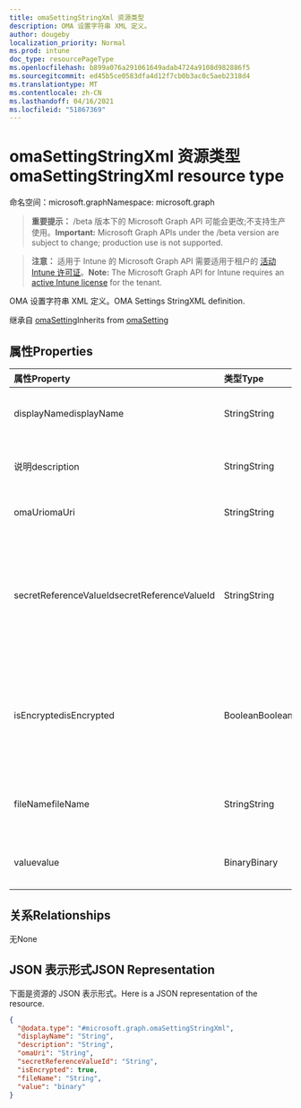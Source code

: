 ```yaml
---
title: omaSettingStringXml 资源类型
description: OMA 设置字符串 XML 定义。
author: dougeby
localization_priority: Normal
ms.prod: intune
doc_type: resourcePageType
ms.openlocfilehash: b899a076a291061649adab4724a9108d982886f5
ms.sourcegitcommit: ed45b5ce0583dfa4d12f7cb0b3ac0c5aeb2318d4
ms.translationtype: MT
ms.contentlocale: zh-CN
ms.lasthandoff: 04/16/2021
ms.locfileid: "51867369"
---
```

# <a name="omasettingstringxml-resource-type"></a><span data-ttu-id="eedfd-103">omaSettingStringXml 资源类型</span><span class="sxs-lookup"><span data-stu-id="eedfd-103">omaSettingStringXml resource type</span></span>

<span data-ttu-id="eedfd-104">命名空间：microsoft.graph</span><span class="sxs-lookup"><span data-stu-id="eedfd-104">Namespace: microsoft.graph</span></span>

> <span data-ttu-id="eedfd-105">**重要提示：** /beta 版本下的 Microsoft Graph API 可能会更改;不支持生产使用。</span><span class="sxs-lookup"><span data-stu-id="eedfd-105">**Important:** Microsoft Graph APIs under the /beta version are subject to change; production use is not supported.</span></span>

> <span data-ttu-id="eedfd-106">**注意：** 适用于 Intune 的 Microsoft Graph API 需要适用于租户的 [活动 Intune 许可证](https://go.microsoft.com/fwlink/?linkid=839381)。</span><span class="sxs-lookup"><span data-stu-id="eedfd-106">**Note:** The Microsoft Graph API for Intune requires an [active Intune license](https://go.microsoft.com/fwlink/?linkid=839381) for the tenant.</span></span>

<span data-ttu-id="eedfd-107">OMA 设置字符串 XML 定义。</span><span class="sxs-lookup"><span data-stu-id="eedfd-107">OMA Settings StringXML definition.</span></span>


<span data-ttu-id="eedfd-108">继承自 [omaSetting](../resources/intune-deviceconfig-omasetting.md)</span><span class="sxs-lookup"><span data-stu-id="eedfd-108">Inherits from [omaSetting](../resources/intune-deviceconfig-omasetting.md)</span></span>

## <a name="properties"></a><span data-ttu-id="eedfd-109">属性</span><span class="sxs-lookup"><span data-stu-id="eedfd-109">Properties</span></span>
|<span data-ttu-id="eedfd-110">属性</span><span class="sxs-lookup"><span data-stu-id="eedfd-110">Property</span></span>|<span data-ttu-id="eedfd-111">类型</span><span class="sxs-lookup"><span data-stu-id="eedfd-111">Type</span></span>|<span data-ttu-id="eedfd-112">说明</span><span class="sxs-lookup"><span data-stu-id="eedfd-112">Description</span></span>|
|:---|:---|:---|
|<span data-ttu-id="eedfd-113">displayName</span><span class="sxs-lookup"><span data-stu-id="eedfd-113">displayName</span></span>|<span data-ttu-id="eedfd-114">String</span><span class="sxs-lookup"><span data-stu-id="eedfd-114">String</span></span>|<span data-ttu-id="eedfd-115">显示名称。</span><span class="sxs-lookup"><span data-stu-id="eedfd-115">Display Name.</span></span> <span data-ttu-id="eedfd-116">继承自 [omaSetting](../resources/intune-deviceconfig-omasetting.md)</span><span class="sxs-lookup"><span data-stu-id="eedfd-116">Inherited from [omaSetting](../resources/intune-deviceconfig-omasetting.md)</span></span>|
|<span data-ttu-id="eedfd-117">说明</span><span class="sxs-lookup"><span data-stu-id="eedfd-117">description</span></span>|<span data-ttu-id="eedfd-118">String</span><span class="sxs-lookup"><span data-stu-id="eedfd-118">String</span></span>|<span data-ttu-id="eedfd-119">说明。</span><span class="sxs-lookup"><span data-stu-id="eedfd-119">Description.</span></span> <span data-ttu-id="eedfd-120">继承自 [omaSetting](../resources/intune-deviceconfig-omasetting.md)</span><span class="sxs-lookup"><span data-stu-id="eedfd-120">Inherited from [omaSetting](../resources/intune-deviceconfig-omasetting.md)</span></span>|
|<span data-ttu-id="eedfd-121">omaUri</span><span class="sxs-lookup"><span data-stu-id="eedfd-121">omaUri</span></span>|<span data-ttu-id="eedfd-122">String</span><span class="sxs-lookup"><span data-stu-id="eedfd-122">String</span></span>|<span data-ttu-id="eedfd-123">OMA。</span><span class="sxs-lookup"><span data-stu-id="eedfd-123">OMA.</span></span> <span data-ttu-id="eedfd-124">继承自 [omaSetting](../resources/intune-deviceconfig-omasetting.md)</span><span class="sxs-lookup"><span data-stu-id="eedfd-124">Inherited from [omaSetting](../resources/intune-deviceconfig-omasetting.md)</span></span>|
|<span data-ttu-id="eedfd-125">secretReferenceValueId</span><span class="sxs-lookup"><span data-stu-id="eedfd-125">secretReferenceValueId</span></span>|<span data-ttu-id="eedfd-126">String</span><span class="sxs-lookup"><span data-stu-id="eedfd-126">String</span></span>|<span data-ttu-id="eedfd-127">用于查找解密密码的 ReferenceId。</span><span class="sxs-lookup"><span data-stu-id="eedfd-127">ReferenceId for looking up secret for decryption.</span></span> <span data-ttu-id="eedfd-128">此属性是只读的。</span><span class="sxs-lookup"><span data-stu-id="eedfd-128">This property is read-only.</span></span> <span data-ttu-id="eedfd-129">继承自 [omaSetting](../resources/intune-deviceconfig-omasetting.md)</span><span class="sxs-lookup"><span data-stu-id="eedfd-129">Inherited from [omaSetting](../resources/intune-deviceconfig-omasetting.md)</span></span>|
|<span data-ttu-id="eedfd-130">isEncrypted</span><span class="sxs-lookup"><span data-stu-id="eedfd-130">isEncrypted</span></span>|<span data-ttu-id="eedfd-131">Boolean</span><span class="sxs-lookup"><span data-stu-id="eedfd-131">Boolean</span></span>|<span data-ttu-id="eedfd-132">指示值字段是否加密。</span><span class="sxs-lookup"><span data-stu-id="eedfd-132">Indicates whether the value field is encrypted.</span></span> <span data-ttu-id="eedfd-133">此属性是只读的。</span><span class="sxs-lookup"><span data-stu-id="eedfd-133">This property is read-only.</span></span> <span data-ttu-id="eedfd-134">继承自 [omaSetting](../resources/intune-deviceconfig-omasetting.md)</span><span class="sxs-lookup"><span data-stu-id="eedfd-134">Inherited from [omaSetting](../resources/intune-deviceconfig-omasetting.md)</span></span>|
|<span data-ttu-id="eedfd-135">fileName</span><span class="sxs-lookup"><span data-stu-id="eedfd-135">fileName</span></span>|<span data-ttu-id="eedfd-136">String</span><span class="sxs-lookup"><span data-stu-id="eedfd-136">String</span></span>|<span data-ttu-id="eedfd-137">与 Value 属性关联的文件名 (\*.xml)。</span><span class="sxs-lookup"><span data-stu-id="eedfd-137">File name associated with the Value property (\*.xml).</span></span>|
|<span data-ttu-id="eedfd-138">value</span><span class="sxs-lookup"><span data-stu-id="eedfd-138">value</span></span>|<span data-ttu-id="eedfd-139">Binary</span><span class="sxs-lookup"><span data-stu-id="eedfd-139">Binary</span></span>|<span data-ttu-id="eedfd-140">值。</span><span class="sxs-lookup"><span data-stu-id="eedfd-140">Value.</span></span> <span data-ttu-id="eedfd-141">（UTF8 编码的字节数组）</span><span class="sxs-lookup"><span data-stu-id="eedfd-141">(UTF8 encoded byte array)</span></span>|

## <a name="relationships"></a><span data-ttu-id="eedfd-142">关系</span><span class="sxs-lookup"><span data-stu-id="eedfd-142">Relationships</span></span>
<span data-ttu-id="eedfd-143">无</span><span class="sxs-lookup"><span data-stu-id="eedfd-143">None</span></span>

## <a name="json-representation"></a><span data-ttu-id="eedfd-144">JSON 表示形式</span><span class="sxs-lookup"><span data-stu-id="eedfd-144">JSON Representation</span></span>
<span data-ttu-id="eedfd-145">下面是资源的 JSON 表示形式。</span><span class="sxs-lookup"><span data-stu-id="eedfd-145">Here is a JSON representation of the resource.</span></span>
<!-- {
  "blockType": "resource",
  "@odata.type": "microsoft.graph.omaSettingStringXml"
}
-->
``` json
{
  "@odata.type": "#microsoft.graph.omaSettingStringXml",
  "displayName": "String",
  "description": "String",
  "omaUri": "String",
  "secretReferenceValueId": "String",
  "isEncrypted": true,
  "fileName": "String",
  "value": "binary"
}
```




